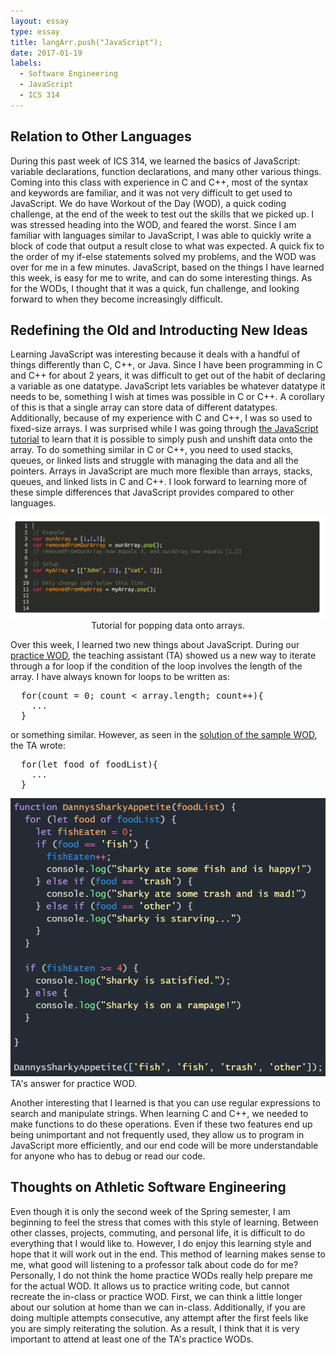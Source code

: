 ```yaml
---
layout: essay
type: essay
title: langArr.push("JavaScript");
date: 2017-01-19
labels:
  - Software Engineering
  - JavaScript
  - ICS 314
---
```


## Relation to Other Languages

During this past week of ICS 314, we learned the basics of JavaScript: variable declarations, function declarations, and many other various things. Coming into this class with experience in C and C++, most of the syntax and keywords are familiar, and it was not very difficult to get used to JavaScript. We do have Workout of the Day (WOD), a quick coding challenge, at the end of the week to test out the skills that we picked up. I was stressed heading into the WOD, and feared the worst. Since I am familiar with languages similar to JavaScript, I was able to quickly write a block of code that output a result close to what was expected. A quick fix to the order of my if-else statements solved my problems, and the WOD was over for me in a few minutes. JavaScript, based on the things I have learned this week, is easy for me to write, and can do some interesting things. As for the WODs, I thought that it was a quick, fun challenge, and looking forward to when they become increasingly difficult.

## Redefining the Old and Introducting New Ideas

Learning JavaScript was interesting because it deals with a handful of things differently than C, C++, or Java. Since I have been programming in C and C++ for about 2 years, it was difficult to get out of the habit of declaring a variable as one datatype. JavaScript lets variables be whatever datatype it needs to be, something I wish at times was possible in C or C++. A corollary of this is that a single array can store data of different datatypes. Additionally, because of my experience with C and C++, I was so used to fixed-size arrays. I was surprised while I was going through <a href="https://www.freecodecamp.org/">the JavaScript tutorial</a> to learn that it is possible to simply push and unshift data onto the array. To do something similar in C or C++, you need to used stacks, queues, or linked lists and struggle with managing the data and all the pointers. Arrays in JavaScript are much more flexible than arrays, stacks, queues, and linked lists in C and C++. I look forward to learning more of these simple differences that JavaScript provides compared to other languages.

<center>
  <img class="ui center rounded image" src="/images/javascript1-pop.png">
  <figcaption>Tutorial for popping data onto arrays.</figcaption>
  <figcaption>
  </figcaption>
</center>

Over this week, I learned two new things about JavaScript. During our <a href="http://courses.ics.hawaii.edu/ics314s18/morea/javascript-1/danny-wod-js1-kl2.html">practice WOD</a>, the teaching assistant (TA) showed us a new way to iterate through a for loop if the condition of the loop involves the length of the array. I have always known for loops to be written as:
<pre>
  for(count = 0; count < array.length; count++){
    ...
  }
</pre>
or something similar. However, as seen in the <a href="https://jsfiddle.net/jsome635/a7LbLzgq/">solution of the sample WOD</a>, the TA wrote:
<pre>
  for(let food of foodList){
    ...
  }
</pre>

<right>
  <img class="ui right large floated rounded image" src="/images/javascript1-for.png"
  <figcaption>TA's answer for practice WOD.</figcaption>
  <figcaption> </figcaption>
  </img>
</right>

Another interesting that I learned is that you can use regular expressions to search and manipulate strings. When learning C and C++, we needed to make functions to do these operations. Even if these two features end up being unimportant and not frequently used, they allow us to program in JavaScript more efficiently, and our end code will be more understandable for anyone who has to debug or read our code.

## Thoughts on Athletic Software Engineering

Even though it is only the second week of the Spring semester, I am beginning to feel the stress that comes with this style of learning. Between other classes, projects, commuting, and personal life, it is difficult to do everything that I would like to. However, I do enjoy this learning style and hope that it will work out in the end. This method of learning makes sense to me, what good will listening to a professor talk about code do for me? Personally, I do not think the home practice WODs really help prepare me for the actual WOD. It allows us to practice writing code, but cannot recreate the in-class or practice WOD. First, we can think a little longer about our solution at home than we can in-class. Additionally, if you are doing multiple attempts consecutive, any attempt after the first feels like you are simply reiterating the solution. As a result, I think that it is very important to attend at least one of the TA's practice WODs.

